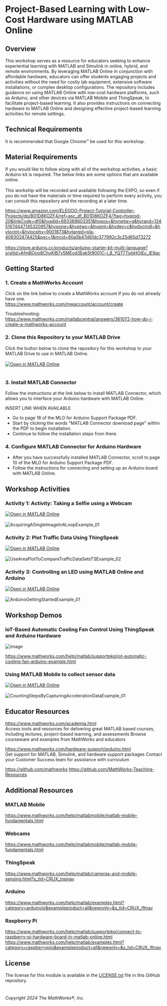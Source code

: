 # Project-Based Learning with Low-Cost Hardware using MATLAB Online

## Overview
This workshop serves as a resource for educators seeking to enhance experiential learning with MATLAB and Simulink in online, hybrid, and remote environments. By leveraging MATLAB Online in conjunction with affordable hardware, educators can offer students engaging projects and activities without the need for costly lab equipment, extensive software installations, or complex desktop configurations. The repository includes guidance on using MATLAB Online with low-cost hardware platforms, such as Arduino, and other devices via MATLAB Mobile and ThingSpeak, to facilitate project-based learning. It also provides instructions on connecting hardware to MATLAB Online and designing effective project-based learning activities for remote settings.

## Technical Requirements
It is recommended that Google Chrome&trade; be used for this workshop.

## Material Requirements
If you would like to follow along with all of the workshop activities, a basic Arduino kit is required. The below links are some options that are available online. <br /><br />
This workship will be recorded and available following the EXPO, so even if you do not have the materials or time required to perform every activity, you can consult this repository and the recording at a later time.   <br />

https://www.amazon.com/ELEGOO-Project-Tutorial-Controller-Projects/dp/B01D8KOZF4/ref=asc_df_B01D8KOZF4/?tag=hyprod-20&linkCode=df0&hvadid=693369603351&hvpos=&hvnetw=g&hvrand=12451674447145320957&hvpone=&hvptwo=&hvqmt=&hvdev=c&hvdvcmdl=&hvlocint=&hvlocphy=9001873&hvtargid=pla-406302474425&psc=1&mcid=80a5b47d61dc377992c3c25d65d73272<br /><br />
https://store.arduino.cc/products/arduino-starter-kit-multi-language?srsltid=AfmBOoo8ChxKlB7y5MEod3Eek5t9001C-l_8_YQT77jxbHOjEc_IE9ac

## Getting Started
### 1. Create a MathWorks Account
Click on the link below to create a MathWorks account if you do not already have one.<br />
https://www.mathworks.com/mwaccount/account/create

Troubleshooting:<br />
https://www.mathworks.com/matlabcentral/answers/361072-how-do-i-create-a-mathworks-account

### 2. Clone this Repository to your MATLAB Drive
Click the button below to clone the repository for this workshop to your MATLAB Drive to use in MATLAB Online.<br /><br />
[![Open in MATLAB Online](https://www.mathworks.com/images/responsive/global/open-in-matlab-online.svg)](https://matlab.mathworks.com/open/github/v1?repo=nrobertsMW/Low-Cost-Hardware-with-MATLAB-Online&file=CountingStepsByCapturingAccelerationDataExample.mlx)<br /><br />

### 3. Install MATLAB Connector
Follow the instructions at the link below to install MATLAB Connector, which allows you to interface your Arduino hardware with MATLAB Online.

INSERT LINK WHEN AVAILABLE

- Go to page 18 of the MLO for Arduino Support Package PDF.
- Start by clicking the words "MATLAB Connector download page" within the PDF to begin installation.
- Continue to follow the installation steps from there.

### 4. Configure MATLAB Connector for Arduino Hardware
- After you have successfully installed MATLAB Connector, scroll to page 10 of the MLO for Arduino Support Package PDF.
- Follow the instructions for connecting and setting up an Arduino board with MATLAB Online.

## Workshop Activities
### Activity 1: Activity: Taking a Selfie using a Webcam
[![Open in MATLAB Online](https://www.mathworks.com/images/responsive/global/open-in-matlab-online.svg)](https://matlab.mathworks.com/open/github/v1?repo=nrobertsMW/Low-Cost-Hardware-with-MATLAB-Online&file=AcquiringASingleImageInALoopExample.mlx)<br /><br />
![AcquiringASingleImageInALoopExample_01](https://github.com/user-attachments/assets/aacf9bb1-4452-40f6-a4a0-7a648886e218)<br />


### Activity 2: Plot Traffic Data Using ThingSpeak 
[![Open in MATLAB Online](https://www.mathworks.com/images/responsive/global/open-in-matlab-online.svg)](https://matlab.mathworks.com/open/github/v1?repo=nrobertsMW/Low-Cost-Hardware-with-MATLAB-Online&file=UseAreaPlotToCompareTrafficDataSetsTSExample)<br /><br />
![UseAreaPlotToCompareTrafficDataSetsTSExample_02](https://github.com/user-attachments/assets/5086fd60-ac04-4b5d-a138-e9f02747f8a6)<br />


### Activity 3: Controlling an LED using MATLAB Online and Arduino
[![Open in MATLAB Online](https://www.mathworks.com/images/responsive/global/open-in-matlab-online.svg)](https://matlab.mathworks.com/open/github/v1?repo=nrobertsMW/Low-Cost-Hardware-with-MATLAB-Online&file=ArduinoGettingStartedExample.mlx)<br /><br />
![ArduinoGettingStartedExample_01](https://github.com/user-attachments/assets/f454627e-ceac-4161-b3d6-21557bbf61fb)<br />

## Workshop Demos
### IoT-Based Automatic Cooling Fan Control Using ThingSpeak and Arduino Hardware

![image](https://github.com/user-attachments/assets/6b55cf2d-80e7-40d0-b155-70408358c36c)

https://www.mathworks.com/help/matlab/supportpkg/iot-automatic-cooling-fan-arduino-example.html

### Using MATLAB Mobile to collect sensor data
[![Open in MATLAB Online](https://www.mathworks.com/images/responsive/global/open-in-matlab-online.svg)](https://matlab.mathworks.com/open/github/v1?repo=nrobertsMW/Low-Cost-Hardware-with-MATLAB-Online&file=CountingStepsByCapturingAccelerationDataExample.mlx)<br /><br />
![CountingStepsByCapturingAccelerationDataExample_01](https://github.com/user-attachments/assets/1448d72b-6a22-4f92-ab6c-c95b855fa7b7)<br />

## Educator Resources
https://www.mathworks.com/academia.html <br />
Access tools and resources for delivering great MATLAB based courses, including lectures, project-based learning, and assessments
Browse courseware and examples from MathWorks and educators

https://www.mathworks.com/hardware-support/arduino.html <br />
Get support for MATLAB, Simulink, and hardware support packages
Contact your Customer Success team for assistance with curriculum

https://github.com/mathworks
https://github.com/MathWorks-Teaching-Resources


## Additional Resources
### MATLAB Mobile
https://www.mathworks.com/help/matlabmobile/matlab-mobile-fundamentals.html

### Webcams
https://www.mathworks.com/help/matlabmobile/matlab-mobile-fundamentals.html

### ThingSpeak
https://www.mathworks.com/help/matlab/cameras-and-mobile-sensing.html?s_tid=CRUX_topnav

### Arduino
https://www.mathworks.com/help/matlab/examples.html?category=arduinoio&exampleproduct=all&newonly=&s_tid=CRUX_lftnav

### Raspberry Pi
https://www.mathworks.com/help/matlab/supportpkg/connect-to-raspberry-pi-hardware-board-in-matlab-online.html
https://www.mathworks.com/help/matlab/examples.html?category=raspberrypiio&exampleproduct=all&newonly=&s_tid=CRUX_lftnav

## License ##
The license for this module is available in the [LICENSE.txt](license.txt) file in this GitHub repository.

# #
_Copyright 2024 The MathWorks&reg;, Inc._
